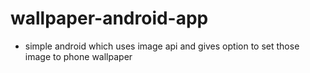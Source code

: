 # wallpaper-android-app

- simple android which uses image api and gives option to set those image to phone wallpaper


